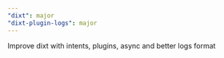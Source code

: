 ```yaml
---
"dixt": major
"dixt-plugin-logs": major
---
```


Improve dixt with intents, plugins, async and better logs format
